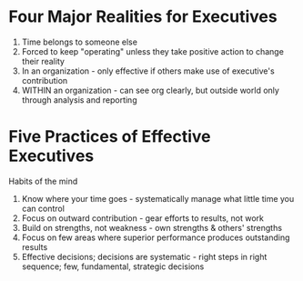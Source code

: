 # Four Major Realities for Executives
1. Time belongs to someone else
2. Forced to keep "operating" unless they take positive action to change their reality
3. In an organization - only effective if others make use of executive's contribution
4. WITHIN an organization - can see org clearly, but outside world only through analysis and reporting

# Five Practices of Effective Executives
Habits of the mind

1. Know where your time goes - systematically manage what little time you can control
2. Focus on outward contribution - gear efforts to results, not work
3. Build on strengths, not weakness - own strengths & others' strengths
4. Focus on few areas where superior performance produces outstanding results
5. Effective decisions; decisions are systematic - right steps in right sequence; few, fundamental, strategic decisions
